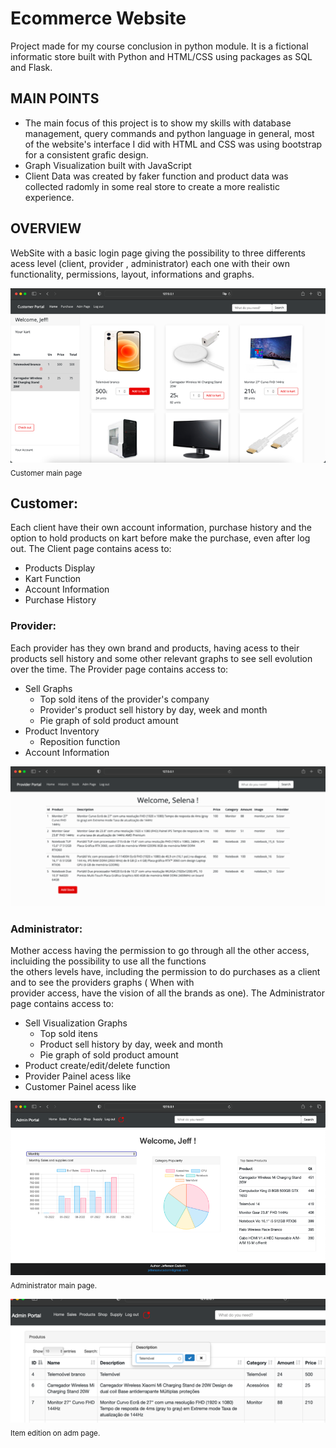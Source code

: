 # Ecommerce Website

 Project made for my course conclusion in python module. It is a fictional informatic store built with Python 
and HTML/CSS using packages as SQL and Flask.

## MAIN POINTS

* The main focus of this project is to show my skills with database management, query commands and python language in general, most 
of the website's interface I did with HTML and CSS was using bootstrap for a consistent grafic design.
* Graph Visualization built with JavaScript
* Client Data was created by faker function and product data was collected radomly in some real store to create a more realistic experience.  

## OVERVIEW
WebSite with a basic login page giving the possibility to three differents acess level (client, provider , administrator) each one with their own functionality, permissions, layout, informations and graphs.  
  
![store](store.png)  
<sub>Customer main page</sub>  
  
  
## Customer:

  Each client have their own account information, purchase history and the option to hold products on kart before make the
  purchase, even after log out. The Client page contains acess to:

 * Products Display
 * Kart Function
 * Account Information
 * Purchase History
 
 
### Provider:  
  Each provider has they own brand and products, having acess to their products sell history and some other relevant graphs 
  to see sell evolution over the time. The Provider page contains access to:
  
 * Sell Graphs 
     - Top sold itens of the provider's company
     - Provider's product sell history by day, week and month
     - Pie graph of sold product amount
 * Product Inventory 
     - Reposition function
 * Account Information
  
 ![prov](stocks.png)  
   
 ### Administrator:    
Mother access having the permission to go through all the other access, incluiding the possibility to use all the functions  
the others levels have, including the permission to do purchases as a client and to see the providers graphs ( When with  
provider access, have the vision of all the brands as one). The Administrator page contains access to:  
* Sell Visualization Graphs 
  - Top sold itens 
  - Product sell history by day, week and month
  - Pie graph of sold product amount
* Product create/edit/delete function
* Provider Painel acess like
* Customer Painel acess like  
  
![adm](novo_welcome.png)  
<sub>Administrator main page.</sub>   
  
  
![change](item_change.png)  
<sub>Item edition on adm page.</sub>   
   
   
   
   
   
   
 
 
 

